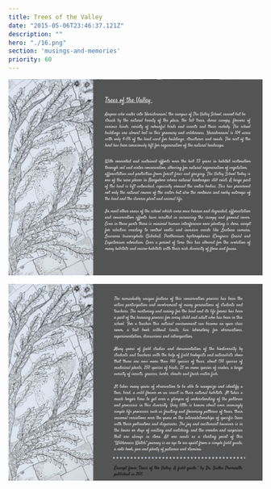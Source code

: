 ```yaml
---
title: Trees of the Valley
date: "2015-05-06T23:46:37.121Z"
description: ""
hero: "./16.png"
section: 'musings-and-memories'
priority: 60
---
```


![16](./16.png)

![17](./17.png)
